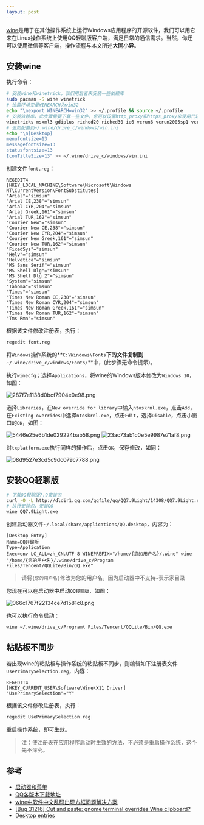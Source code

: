 ```yaml
---
layout: post
---
```


[wine](https://www.winehq.org/ )是用于在其他操作系统上运行Windows应用程序的开源软件，我们可以用它来在Linux操作系统上使用QQ轻聊版客户端，满足日常的通信需求。当然，你还可以使用微信等客户端，操作流程与本文所述**大同小异**。

## 安装wine

执行命令：

```bash
# 安装wine和winetrick，我们用后者来安装一些依赖库
sudo pacman -S wine winetrick
# 设置环境变量WINEARCH为win32
echo "\nexport WINEARCH=win32" >> ~/.profile && source ~/.profile
# 安装依赖库，此步骤需要下载一些文件，您可以设置http_proxy和https_proxy来使用代理，达到加速的目的
winetricks msxml3 gdiplus riched20 riched30 ie6 vcrun6 vcrun2005sp1 vcrun6sp6
# 追加配置到~/.wine/drive_c/windows/win.ini
echo "\n[Desktop]
menufontsize=13
messagefontsize=13
statusfontsize=13
IconTitleSize=13" >> ~/.wine/drive_c/windows/win.ini
```

创建文件`font.reg`：

```regedit
REGEDIT4
[HKEY_LOCAL_MACHINE\Software\Microsoft\Windows NT\CurrentVersion\FontSubstitutes]
"Arial"="simsun"
"Arial CE,238"="simsun"
"Arial CYR,204"="simsun"
"Arial Greek,161"="simsun"
"Arial TUR,162"="simsun"
"Courier New"="simsun"
"Courier New CE,238"="simsun"
"Courier New CYR,204"="simsun"
"Courier New Greek,161"="simsun"
"Courier New TUR,162"="simsun"
"FixedSys"="simsun"
"Helv"="simsun"
"Helvetica"="simsun"
"MS Sans Serif"="simsun"
"MS Shell Dlg"="simsun"
"MS Shell Dlg 2"="simsun"
"System"="simsun"
"Tahoma"="simsun"
"Times"="simsun"
"Times New Roman CE,238"="simsun"
"Times New Roman CYR,204"="simsun"
"Times New Roman Greek,161"="simsun"
"Times New Roman TUR,162"="simsun"
"Tms Rmn"="simsun"
```

根据该文件修改注册表，执行：

```bash
regedit font.reg
```

将`Windows`操作系统的**`C:\Windows\Fonts`**下的文件复制到**`~/.wine/drive_c/windows/Fonts/`**中，(此步骤无命令提示)。

执行`winecfg`；选择`Applications`，将wine的Windows版本修改为`Windows 10`，如图：

![287f7e1138d0bcf7904e0e98.png](/assets/img/287f7e1138d0bcf7904e0e98.png)

选择`Libraries`，在`New override for library`中输入`ntoskrnl.exe`，点击`Add`，在`Existing overrides`中选择`ntoskrnl.exe`，点击`Edit`，选择`Disable`，点击小窗口的`OK`，如图：

![5446e25e6b1de029224bab58.png](/assets/img/5446e25e6b1de029224bab58.png)
![23ac73ab1c0e5e9987e71af8.png](/assets/img/23ac73ab1c0e5e9987e71af8.png)

对`txplatform.exe`执行同样的操作后，点击`OK`，保存修改，如同：

![08d9527e3cd5c9dc079c7788.png](/assets/img/08d9527e3cd5c9dc079c7788.png)

## 安装QQ轻聊版

```bash
# 下载QQ轻聊版7.9安装包
curl -O -L http://dldir1.qq.com/qqfile/qq/QQ7.9Light/14308/QQ7.9Light.exe
# 执行安装包，安装QQ
wine QQ7.9Light.exe
```

创建启动器文件`~/.local/share/applications/QQ.desktop`，内容为：

```desktop
[Desktop Entry]
Name=QQ轻聊版
Type=Application
Exec=env LC_ALL=zh_CN.UTF-8 WINEPREFIX="/home/{您的用户名}/.wine" wine "/home/{您的用户名}/.wine/drive_c/Program Files/Tencent/QQLite/Bin/QQ.exe"
```

> 请将`{您的用户名}`修改为您的用户名，因为启动器中不支持`~`表示家目录

您现在可以在启动器中启动`QQ轻聊版`，如图：

![066c1767f22134ce7d1581c8.png](/assets/img/066c1767f22134ce7d1581c8.png)

也可以执行命令启动：

```bash
wine ~/.wine/drive_c/Program\ Files/Tencent/QQLite/Bin/QQ.exe
```

## 粘贴板不同步

若出现wine的粘贴板与操作系统的粘贴板不同步，则编辑如下注册表文件`UsePrimarySelection.reg`，内容：

```regedit
REGEDIT4
[HKEY_CURRENT_USER\Software\Wine\X11 Driver]
"UsePrimarySelection"="Y"
```

根据该文件修改注册表，执行：

```bash
regedit UsePrimarySelection.reg
```

重启操作系统，即可生效。

> 注：使注册表在应用程序启动时生效的方法，不必须是重启操作系统，这个先不深究。

## 参考

- [启动器和菜单](https://wiki.archlinux.org/index.php/Wine_(%E7%AE%80%E4%BD%93%E4%B8%AD%E6%96%87)#%E5%90%AF%E5%8A%A8%E5%99%A8%E5%92%8C%E8%8F%9C%E5%8D%95)
- [QQ各版本下载地址](https://blog.51cto.com/binuu/1982241)
- [wine中软件中文乱码出现方框问题解决方案](https://www.xuecaijie.com/linux/141.html)
- [[Bug 31216] Cut and paste: gnome terminal overrides Wine clipboard?](https://askubuntu.com/questions/433739/clipboard-syncronization-between-wine-and-x11)
- [Desktop entries](https://wiki.archlinux.org/index.php/desktop_entries)
